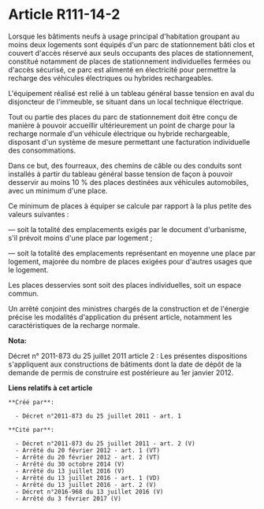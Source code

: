 # Article R111-14-2

Lorsque les bâtiments neufs à usage principal d'habitation groupant au moins deux logements sont équipés d'un parc de
stationnement bâti clos et couvert d'accès réservé aux seuls occupants des places de stationnement, constitué notamment de
places de stationnement individuelles fermées ou d'accès sécurisé, ce parc est alimenté en électricité pour permettre la
recharge des véhicules électriques ou hybrides rechargeables.

L'équipement réalisé est relié à un tableau général basse tension en aval du disjoncteur de l'immeuble, se situant dans un
local technique électrique.

Tout ou partie des places du parc de stationnement doit être conçu de manière à pouvoir accueillir ultérieurement un point de
charge pour la recharge normale d'un véhicule électrique ou hybride rechargeable, disposant d'un système de mesure permettant
une facturation individuelle des consommations.

Dans ce but, des fourreaux, des chemins de câble ou des conduits sont installés à partir du tableau général basse tension de
façon à pouvoir desservir au moins 10 % des places destinées aux véhicules automobiles, avec un minimum d'une place.

Ce minimum de places à équiper se calcule par rapport à la plus petite des valeurs suivantes :

― soit la totalité des emplacements exigés par le document d'urbanisme, s'il prévoit moins d'une place par logement ;

― soit la totalité des emplacements représentant en moyenne une place par logement, majorée du nombre de places exigées pour
d'autres usages que le logement.

Les places desservies sont soit des places individuelles, soit un espace commun.

Un arrêté conjoint des ministres chargés de la construction et de l'énergie précise les modalités d'application du présent
article, notamment les caractéristiques de la recharge normale.

**Nota:**

Décret n° 2011-873 du 25 juillet 2011 article 2 : Les présentes dispositions s'appliquent aux constructions de bâtiments dont
la date de dépôt de la demande de permis de construire est postérieure au 1er janvier 2012.

**Liens relatifs à cet article**

	**Créé par**:

	  - Décret n°2011-873 du 25 juillet 2011 - art. 1

	**Cité par**:

	  - Décret n°2011-873 du 25 juillet 2011 - art. 2 (V)
	  - Arrêté du 20 février 2012 - art. 1 (VT)
	  - Arrêté du 20 février 2012 - art. 2 (VT)
	  - Arrêté du 30 octobre 2014 (V)
	  - Arrêté du 13 juillet 2016 (V)
	  - Arrêté du 13 juillet 2016 - art. 1 (VD)
	  - Arrêté du 13 juillet 2016 - art. 2 (V)
	  - Décret n°2016-968 du 13 juillet 2016 (V)
	  - Arrêté du 3 février 2017 (V)
